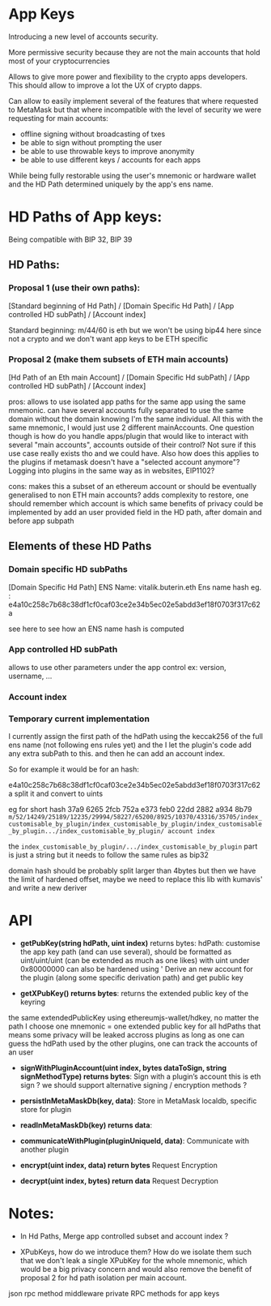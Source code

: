 # App Keys

Introducing a new level of accounts security.

More permissive security because they are not the main accounts that hold most of your cryptocurrencies

Allows to give more power and flexibility to the crypto apps developers. This should allow to improve a lot the UX of crypto dapps.

Can allow to easily implement several of the features that where requested to MetaMask but that where incompatible with the level of security we were requesting for main accounts:
* offline signing without broadcasting of txes
* be able to sign without prompting the user
* be able to use throwable keys to improve anonymity
* be able to use different keys / accounts for each apps

While being fully restorable using the user's mnemonic or hardware wallet and the HD Path determined uniquely by the app's ens name.

# HD Paths of App keys:

Being compatible with BIP 32, BIP 39

## HD Paths:
### Proposal 1 (use their own paths):

[Standard beginning of Hd Path] / [Domain Specific Hd Path] / [App controlled HD subPath] / [Account index]


Standard beginning:
m/44/60 is eth
but we won't be using bip44 here since not a crypto
and we don't want app keys to be ETH specific

### Proposal 2 (make them subsets of ETH main accounts)
[Hd Path of an Eth main Account] / [Domain Specific Hd subPath] / [App controlled HD subPath] / [Account index]

pros:
allows to use isolated app paths for the same app using the same mnemonic.
can have several accounts fully separated to use the same domain without the domain knowing I'm the same individual. All this with the same mnemonic, I would just use 2 different mainAccounts.
One question though is how do you handle apps/plugin that would like to interact with several "main accounts", accounts outside of their control? Not sure if this use case really exists tho and we could have.
Also how does this applies to the plugins if metamask doesn't have a "selected account anymore"? Logging into plugins in the same way as in websites, EIP1102?

cons: 
makes this a subset of an ethereum account or should be eventually generalised to non ETH main accounts?
adds complexity to restore, one should remember which account is which
same benefits of privacy could be implemented by add an user provided field in the HD path, after domain and before app subpath



## Elements of these HD Paths
### Domain specific HD subPaths

[Domain Specific Hd Path]
ENS Name: vitalik.buterin.eth
Ens name hash eg. : 
e4a10c258c7b68c38df1cf0caf03ce2e34b5ec02e5abdd3ef18f0703f317c62a

see here to see how an ENS name hash is computed

### App controlled HD subPath

allows to use other parameters under the app control
ex: version, username, ...

### Account index


### Temporary current implementation
I currently assign the first path of the hdPath using the keccak256 of the full ens name (not following ens rules yet) and the I let the plugin's code add any extra subPath to this. and then he can add an account index.


So for example it would be for an hash:

e4a10c258c7b68c38df1cf0caf03ce2e34b5ec02e5abdd3ef18f0703f317c62a
split it and convert to uints

eg for short hash
37a9 6265 2fcb 752a e373 feb0 22dd 2882 a934 8b79
`m/52/14249/25189/12235/29994/58227/65200/8925/10370/43316/35705/index_customisable_by_plugin/index_customisable_by_plugin/index_customisable_by_plugin.../index_customisable_by_plugin/ account index`

the `index_customisable_by_plugin/.../index_customisable_by_plugin` part is just a string but it needs to follow the same rules as bip32

domain hash should be probably split larger than 4bytes but then we have the limit of hardened offset, maybe we need to replace this lib with kumavis' and write a new deriver


# API


* **getPubKey(string hdPath, uint index)** returns bytes:
hdPath: customise the app key path (and can use several), should be formatted as uint/uint/uint (can be extended as much as one likes)
with uint under 0x80000000
can also be hardened using '
Derive an new account for the plugin (along some specific derivation path) and get public key


* **getXPubKey() returns bytes**:
returns the extended public key of the keyring

the same extendedPublicKey using ethereumjs-wallet/hdkey, no matter the path I choose
one mnemonic = one extended public key for all hdPaths
that means some privacy will be leaked accross plugins
as long as one can guess the hdPath used by the other plugins, one can track the accounts of an user

* **signWithPluginAccount(uint index, bytes dataToSign, string signMethodType) returns bytes**:
Sign with a plugin’s account
this is eth sign ? we should support alternative signing / encryption methods ?


* **persistInMetaMaskDb(key, data)**:
Store in MetaMask localdb, specific store for plugin

* **readInMetaMaskDb(key) returns data**:

* **communicateWithPlugin(pluginUniqueId, data)**:
Communicate with another plugin

* **encrypt(uint index, data) return bytes**
Request Encryption

* **decrypt(uint index, bytes) return data**
Request Decryption


# Notes:
- In Hd Paths, Merge app controlled subset and account index ?


- XPubKeys, how do we introduce them? How do we isolate them such that we don't leak a single XPubKey for the whole mnemonic, which would be a big privacy concern and would also remove the benefit of proposal 2 for hd path isolation per main account.


json rpc method middleware
private RPC methods for app keys
